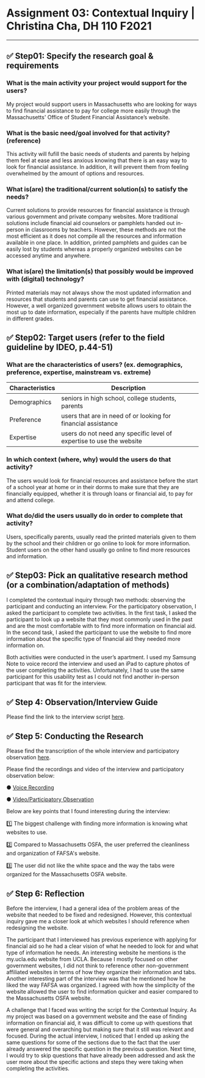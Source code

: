 # Assignment 03: Contextual Inquiry | Christina Cha, DH 110 F2021 

---
## ✅ Step01: Specify the research goal & requirements
### What is the main activity your project would support for the users?
 My project would support users in Massachusetts who are looking for ways to find financial assistance to pay for college more easily through the Massachusetts' Office of Student Financial Assistance’s website. 

### What is the basic need/goal involved for that activity? (reference)
This activity will fufill the basic needs of students and parents by helping them feel at ease and less anxious knowing that there is an easy way to look for financial assistance. In addition, it will prevent them from feeling overwhelmed by the amount of options and resources. 

### What is(are) the traditional/current solution(s) to satisfy the needs?
Current solutions to provide resources for financial assistance is through various government and private company websites. More traditional solutions include financial aid counselors or pamphlets handed out in-person in classrooms by teachers. However, these methods are not the most efficient as it does not compile all the resources and information available in one place. In addition, printed pamphlets and guides can be easily lost by students whereas a properly organized websites can be accessed anytime and anywhere. 

### What is(are) the limitation(s) that possibly would be improved with (digital) technology?
Printed materials may not always show the most updated information and resources that students and parents can use to get financial assistance. However, a well organized government website allows users to obtain the most up to date information, especially if the parents have multiple children in different grades. 

## ✅ Step02: Target users (refer to the field guideline by IDEO, p.44-51)
### What are the characteristics of users? (ex. demographics, preference, expertise, mainstream vs. extreme) 
|Characteristics|Description|
|--|--|
|Demographics | seniors in high school, college students, parents |
|Preference| users that are in need of or looking for financial assistance|
|Expertise| users do not need any specific level of expertise to use the website|

### In which context (where, why) would the users do that activity? 
The users would look for financial resources and assistance before the start of a school year at home or in their dorms to make sure that they are financially equipped, whether it is through loans or financial aid, to pay for and attend college. 

### What do/did the users usually do in order to complete that activity? 
Users, specifically parents, usually read the printed materials given to them by the school and their children or go online to look for more information. Student users on the other hand usually go online to find more resources and information. 

## ✅ Step03: Pick an qualitative research method (or a combination/adaptation of methods) 
I completed the contextual inquiry through two methods: observing the participant and conducting an interview. For the participatory observation, I asked the participant to complete two activities. In the first task, I asked the participant to look up a website that they most commonly used in the past and are the most comfortable with to find more information on financial aid. In the second task, I asked the participant to use the website to find more information about the specific type of financial aid they needed more information on.

Both activities were conducted in the user’s apartment. I used my Samsung Note to voice record the interview and used an iPad to capture photos of the user completing the activities. Unfortunately, I had to use the same participant for this usability test as I could not find another in-person participant that was fit for the interview.

## ✅ Step 4: Observation/Interview Guide
Please find the link to the interview script [here](https://docs.google.com/document/d/1-nBmNQBYU-Cvq0w8csEWP-jW9J4PuwGWr2mscrk-m8g/edit?usp=sharing).

## ✅ Step 5: Conducting the Research
Please find the transcription of the whole interview and participatory observation [here](https://docs.google.com/document/d/1fe3nKcmFRfPaE8TfMj3q5HWx79ta8DadLJhHX05vfpk/edit?usp=sharing).

Please find the recordings and video of the interview and participatory observation below:

● [Voice Recording](https://drive.google.com/file/d/1lAsiiNPMLrHvUfCh_nNR7DJlkhXAuzH6/view?usp=sharing)

● [Video/Participatory Observation](https://drive.google.com/file/d/10XdLj3D6XsEu4_yKhyq5epgCIAsldbjo/view?usp=sharing)



Below are key points that I found interesting during the interview:

1️⃣ The biggest challenge with finding more information is knowing what websites to use.

2️⃣ Compared to Massachusetts OSFA, the user preferred the cleanliness and organization of FAFSA's website. 

3️⃣ The user did not like the white space and the way the tabs were organized for the Massachusetts OSFA website. 

## ✅ Step 6: Reflection
Before the interview, I had a general idea of the problem areas of the website that needed to be fixed and redesigned. However, this contextual inquiry gave me a closer look at which websites I should reference when redesigning the website.

The participant that I interviewed has previous experience with applying for financial aid so he had a clear vision of what he needed to look for and what type of information he needs. An interesting website he mentions is the my.ucla.edu website from UCLA. Because I mostly focused on other government websites, I did not think to reference other non-government affiliated websites in terms of how they organize their information and tabs. Another interesting part of the interview was that he mentioned how he liked the way FAFSA was organized. I agreed with how the simplicity of the website allowed the user to find information quicker and easier compared to the Massachusetts OSFA website. 

A challenge that I faced was writing the script for the Contextual Inquiry. As my project was based on a government website and the ease of finding information on financial aid, it was difficult to come up with questions that were general and overarching but making sure that it still was relevant and focused. During the actual interview, I noticed that I ended up asking the same questions for some of the sections due to the fact that the user already answered the specific question in the previous question. Next time, I would try to skip questions that have already been addressed and ask the user more about the specific actions and steps they were taking when completing the activities. 

